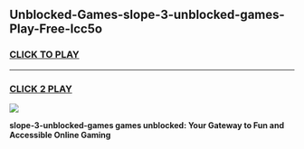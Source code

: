 
## Unblocked-Games-slope-3-unblocked-games-Play-Free-lcc5o
<h3>
<a href="https://premium76.site?title=slope-3-unblocked-games&ref=10A">CLICK TO PLAY</a></h3>
<hr>

<h3>
<a href="https://premium76.site?title=slope-3-unblocked-games&ref=10A">CLICK 2 PLAY</a>
  
</h3>

<a href="https://premium76.site?title=slope-3-unblocked-games&ref=10A"><img src="https://clearcache.store/games.png"></a>


**slope-3-unblocked-games games unblocked: Your Gateway to Fun and Accessible Online Gaming**
